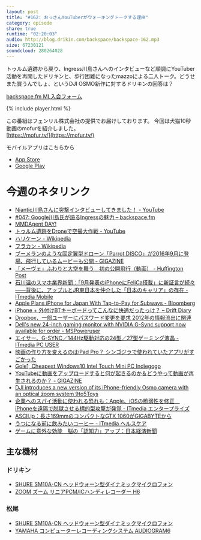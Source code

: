 ```yaml
---
layout: post
title: "#162: おっさんYouTuberがウォーキングトークする理由"
category: episode
share: true
runtime: "02:20:03"
audio: http://blog.drikin.com/backspace/backspace-162.mp3
size: 67230121
soundcloud: 280264028
---
```


トゥルム遺跡から戻り、Ingress川島さんへのインタビューなど順調にYouTuber活動を再開したドリキンと、歩行困難になったmazzoによる二人トーク。どうせまた買うんでしょ、というDJI OSMO新作に対するドリキンの回答は？

[backspace.fm ML入会フォーム](http://backspace.us11.list-manage.com/subscribe?u=09c933bd3997c1d16dbed156a&id=84b6529b91)

{% include player.html %}

この番組はフェンリル株式会社の提供でお届けしております。
今回は犬猫10秒動画のmofurを紹介しました。  
[https://mofur.tv/](https://mofur.tv/)

モバイルアプリはこちらから

* [App Store](https://itunes.apple.com/jp/app/apple-store/id1059924032)
* [Google Play](https://play.google.com/store/apps/details?id=jp.co.fenrir.android.mofur)

# 今週のネタリンク

* [Niantic川島さんに突撃インタビューしてきました！ - YouTube](https://www.youtube.com/watch?v=zk9SLhFQOmg)
* [#047: Google川島氏が語るIngressの魅力 – backspace.fm](http://backspace.fm/episode/047/)
* [MMDAgent DAY!](http://udialogue.org/events/MMDAgentDAY/)
* [トゥルム遺跡をDroneで空撮大作戦 - YouTube](https://www.youtube.com/watch?v=nrN1X4cVoe4&feature=youtu.be)
* [ハリケーン - Wikipedia](https://ja.wikipedia.org/wiki/%E3%83%8F%E3%83%AA%E3%82%B1%E3%83%BC%E3%83%B3)
* [フラカン - Wikipedia](https://ja.wikipedia.org/wiki/%E3%83%95%E3%83%A9%E3%82%AB%E3%83%B3)
* [ブーメランのような固定翼型ドローン「Parrot DISCO」が2016年9月に登場、飛行しているムービーも公開 - GIGAZINE](http://gigazine.net/news/20160824-parrot-disco/)
* [「メーヴェ」ふわりと大空を舞う　初の公開飛行（動画） - Huffington Post](http://www.huffingtonpost.jp/2016/07/31/mowe_n_11291164.html)
* [石川温のスマホ業界新聞：「9月発表のiPhoneにFeliCa搭載」に新証言が続々――背後に、アップルとJR東日本を仲介した「日本のキャリア」の存在 - ITmedia Mobile](http://www.itmedia.co.jp/mobile/articles/1608/26/news061.html)
* [Apple Plans iPhone for Japan With Tap-to-Pay for Subways - Bloomberg](http://www.bloomberg.com/news/articles/2016-08-25/apple-said-to-plan-iphone-for-japan-with-tap-to-pay-for-subways)
* [iPhone + 外付けBTキーボードってこんなに快適だったっけ？ – Drift Diary](https://weblog.drikin.com/iphone-%E5%A4%96%E4%BB%98%E3%81%91bt%E3%82%AD%E3%83%BC%E3%83%9C%E3%83%BC%E3%83%89%E3%81%A3%E3%81%A6%E3%81%93%E3%82%93%E3%81%AA%E3%81%AB%E5%BF%AB%E9%81%A9%E3%81%A0%E3%81%A3%E3%81%9F%E3%81%A3%E3%81%91-b004a0fe173e#.apnt1bh6i)
* [Dropbox、一部ユーザーにパスワード変更を要求 2012年の情報流出に関連](http://www.itmedia.co.jp/enterprise/articles/1608/27/news021.html)
* [Dell's new 24-inch gaming monitor with NVIDIA G-Sync support now available for order - MSPoweruser](http://mspoweruser.com/dells-new-24-inch-gaming-monitor-with-nvidia-g-sync-support-now-available-for-order/)
* [エイサー、G-SYNC／144Hz駆動対応の24型／27型ゲーミング液晶 - ITmedia PC USER](http://www.itmedia.co.jp/pcuser/articles/1608/23/news082.html)
* [映画の作り方を変えるのはiPad Pro？ シンゴジラで使われていたアプリがすごかった](https://www.buzzfeed.com/yuikashima/godzilla-ipadpro?utm_term=.daqmRrBex#.xdj79yWa4)
* [Gole1, Cheapest Windows10 Intel Touch Mini PC  Indiegogo](https://www.indiegogo.com/projects/gole1-cheapest-windows10-intel-touch-mini-pc/x/9650831#/)
* [YouTubeに動画をアップロードすると何が起きるのか＆どうやって動画が再生されるのか？ - GIGAZINE](http://gigazine.net/news/20160825-youtube-after-upload/)
* [DJI introduces a new version of its iPhone-friendly Osmo camera with an optical zoom system  9to5Toys](https://9to5toys.com/2016/08/25/dji-osmo-plus/)
* [企業へのスパイ活動に使われる恐れも：Apple、iOSの脆弱性を修正　iPhoneを遠隔で脱獄させる標的型攻撃が発覚 - ITmedia エンタープライズ](http://www.itmedia.co.jp/enterprise/articles/1608/26/news049.html)
* [ASCII.jp：長さ169mmのコンパクトなGTX 1060がGIGABYTEから](http://ascii.jp/elem/000/001/218/1218972/)
* [うつになる前に飲みたいコーヒー - ITmedia ヘルスケア](http://healthcare.itmedia.co.jp/hc/articles/1608/28/news018.html)
* [ゲームに意外な効能　脳の「認知力」アップ：日本経済新聞](http://www.nikkei.com/article/DGXMZO06163380X10C16A8000000/)


## 主な機材

### ドリキン

* [SHURE  SM10A-CN ヘッドウォーン型ダイナミックマイクロフォン](http://amzn.to/1LXIGkV) 
* [ZOOM ズーム リニアPCM/ICハンディレコーダー H6](http://amzn.to/29BOo5n)

### 松尾

* [SHURE  SM10A-CN ヘッドウォーン型ダイナミックマイクロフォン](http://amzn.to/1LXIGkV) 
* [YAMAHA コンピューターレコーディングシステム AUDIOGRAM6](http://amzn.to/1Rsyq5W)
